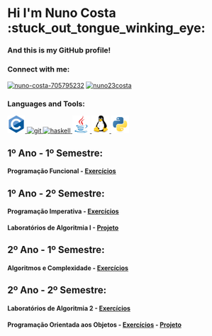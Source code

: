 <h1 align="left">Hi I'm Nuno Costa :stuck_out_tongue_winking_eye:</h1>
<h3 align="left">And this is my GitHub profile!</h3>
<h3 align="left">Connect with me:</h3>
<p align="left">
<a href="https://linkedin.com/in/nuno-costa-705795232" target="blank"><img align="center" src="https://raw.githubusercontent.com/rahuldkjain/github-profile-readme-generator/master/src/images/icons/Social/linked-in-alt.svg" alt="nuno-costa-705795232" height="30" width="40" /></a>
<a href="https://instagram.com/nuno23costa" target="blank"><img align="center" src="https://raw.githubusercontent.com/rahuldkjain/github-profile-readme-generator/master/src/images/icons/Social/instagram.svg" alt="nuno23costa" height="30" width="40" /></a>
</p>

<h3 align="left">Languages and Tools:</h3>
<p align="left"> <a href="https://www.cprogramming.com/" target="_blank" rel="noreferrer"> <img src="https://raw.githubusercontent.com/devicons/devicon/master/icons/c/c-original.svg" alt="c" width="40" height="40"/> </a> <a href="https://git-scm.com/" target="_blank" rel="noreferrer"> <img src="https://www.vectorlogo.zone/logos/git-scm/git-scm-icon.svg" alt="git" width="40" height="40"/> </a> <a href="https://www.haskell.org/" target="_blank" rel="noreferrer"> <img src="https://upload.wikimedia.org/wikipedia/commons/1/1c/Haskell-Logo.svg" alt="haskell" width="40" height="40"/> </a> <a href="https://www.java.com" target="_blank" rel="noreferrer"> <img src="https://raw.githubusercontent.com/devicons/devicon/master/icons/java/java-original.svg" alt="java" width="40" height="40"/> </a> <a href="https://www.linux.org/" target="_blank" rel="noreferrer"> <img src="https://raw.githubusercontent.com/devicons/devicon/master/icons/linux/linux-original.svg" alt="linux" width="40" height="40"/> </a> <a href="https://www.python.org" target="_blank" rel="noreferrer"> <img src="https://raw.githubusercontent.com/devicons/devicon/master/icons/python/python-original.svg" alt="python" width="40" height="40"/> </a> </p>

## 1º Ano - 1º Semestre:
#### Programação Funcional - [Exercícios](https://github.com/Nuno23C/PF-Haskell)

## 1º Ano - 2º Semestre:
#### Programação Imperativa - [Exercícios](https://github.com/Nuno23C/PI-C)
#### Laboratórios de Algoritmia I - [Projeto](https://github.com/SimaoQuintela/CCPL2G01) 

## 2º Ano - 1º Semestre:
#### Algoritmos e Complexidade - [Exercícios](https://github.com/Nuno23C/AeC)

## 2º Ano - 2º Semestre:
#### Laboratórios de Algoritmia 2 - [Exercícios](https://github.com/Nuno23C/LA2)
#### Programação Orientada aos Objetos - [Exercícios](https://github.com/Nuno23C/POO) - [Projeto](https://github.com/Nuno23C/Projeto-POO)
